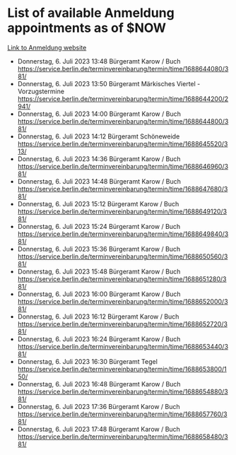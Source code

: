 # List of available Anmeldung appointments as of $NOW
[Link to Anmeldung website](https://service.berlin.de/terminvereinbarung/termin/tag.php?termin=1&anliegen[]=120686&dienstleisterlist=122210,122217,327316,122219,327312,122227,327314,122231,327346,122243,327348,122254,122252,329742,122260,329745,122262,329748,122271,327278,122273,327274,122277,327276,330436,122280,327294,122282,327290,122284,327292,122291,327270,122285,327266,122286,327264,122296,327268,150230,329760,122297,327286,122294,327284,122312,329763,122314,329775,122304,327330,122311,327334,122309,327332,317869,122281,327352,122279,329772,122283,122276,327324,122274,327326,122267,329766,122246,327318,122251,327320,122257,327322,122208,327298,122226,327300&herkunft=http%3A%2F%2Fservice.berlin.de%2Fdienstleistung%2F120686%2F)
- Donnerstag, 6. Juli 2023 13:48 Bürgeramt Karow / Buch https://service.berlin.de/terminvereinbarung/termin/time/1688644080/381/
- Donnerstag, 6. Juli 2023 13:50 Bürgeramt Märkisches Viertel - Vorzugstermine https://service.berlin.de/terminvereinbarung/termin/time/1688644200/2941/
- Donnerstag, 6. Juli 2023 14:00 Bürgeramt Karow / Buch https://service.berlin.de/terminvereinbarung/termin/time/1688644800/381/
- Donnerstag, 6. Juli 2023 14:12 Bürgeramt Schöneweide https://service.berlin.de/terminvereinbarung/termin/time/1688645520/313/
- Donnerstag, 6. Juli 2023 14:36 Bürgeramt Karow / Buch https://service.berlin.de/terminvereinbarung/termin/time/1688646960/381/
- Donnerstag, 6. Juli 2023 14:48 Bürgeramt Karow / Buch https://service.berlin.de/terminvereinbarung/termin/time/1688647680/381/
- Donnerstag, 6. Juli 2023 15:12 Bürgeramt Karow / Buch https://service.berlin.de/terminvereinbarung/termin/time/1688649120/381/
- Donnerstag, 6. Juli 2023 15:24 Bürgeramt Karow / Buch https://service.berlin.de/terminvereinbarung/termin/time/1688649840/381/
- Donnerstag, 6. Juli 2023 15:36 Bürgeramt Karow / Buch https://service.berlin.de/terminvereinbarung/termin/time/1688650560/381/
- Donnerstag, 6. Juli 2023 15:48 Bürgeramt Karow / Buch https://service.berlin.de/terminvereinbarung/termin/time/1688651280/381/
- Donnerstag, 6. Juli 2023 16:00 Bürgeramt Karow / Buch https://service.berlin.de/terminvereinbarung/termin/time/1688652000/381/
- Donnerstag, 6. Juli 2023 16:12 Bürgeramt Karow / Buch https://service.berlin.de/terminvereinbarung/termin/time/1688652720/381/
- Donnerstag, 6. Juli 2023 16:24 Bürgeramt Karow / Buch https://service.berlin.de/terminvereinbarung/termin/time/1688653440/381/
- Donnerstag, 6. Juli 2023 16:30 Bürgeramt Tegel https://service.berlin.de/terminvereinbarung/termin/time/1688653800/150/
- Donnerstag, 6. Juli 2023 16:48 Bürgeramt Karow / Buch https://service.berlin.de/terminvereinbarung/termin/time/1688654880/381/
- Donnerstag, 6. Juli 2023 17:36 Bürgeramt Karow / Buch https://service.berlin.de/terminvereinbarung/termin/time/1688657760/381/
- Donnerstag, 6. Juli 2023 17:48 Bürgeramt Karow / Buch https://service.berlin.de/terminvereinbarung/termin/time/1688658480/381/
